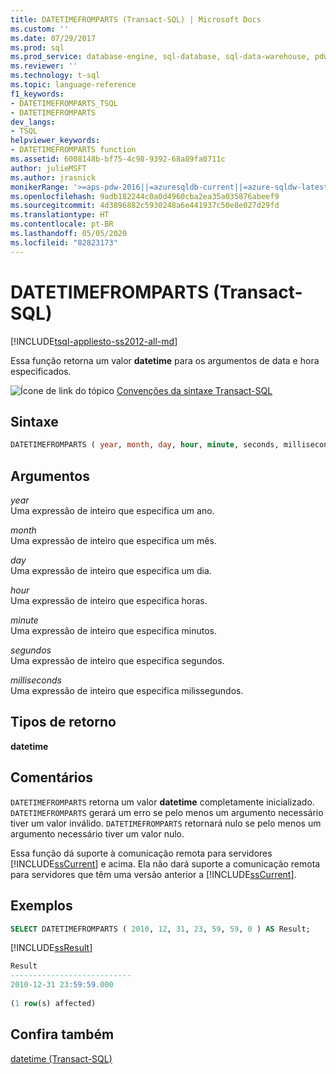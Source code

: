 ```yaml
---
title: DATETIMEFROMPARTS (Transact-SQL) | Microsoft Docs
ms.custom: ''
ms.date: 07/29/2017
ms.prod: sql
ms.prod_service: database-engine, sql-database, sql-data-warehouse, pdw
ms.reviewer: ''
ms.technology: t-sql
ms.topic: language-reference
f1_keywords:
- DATETIMEFROMPARTS_TSQL
- DATETIMEFROMPARTS
dev_langs:
- TSQL
helpviewer_keywords:
- DATETIMEFROMPARTS function
ms.assetid: 6008148b-bf75-4c98-9392-68a89fa0711c
author: julieMSFT
ms.author: jrasnick
monikerRange: '>=aps-pdw-2016||=azuresqldb-current||=azure-sqldw-latest||>=sql-server-2016||=sqlallproducts-allversions||>=sql-server-linux-2017||=azuresqldb-mi-current'
ms.openlocfilehash: 9adb182244c0a0d4960cba2ea35a035876abeef9
ms.sourcegitcommit: 4d3896882c5930248a6e441937c50e8e027d29fd
ms.translationtype: HT
ms.contentlocale: pt-BR
ms.lasthandoff: 05/05/2020
ms.locfileid: "82823173"
---
```

# <a name="datetimefromparts-transact-sql"></a>DATETIMEFROMPARTS (Transact-SQL)
[!INCLUDE[tsql-appliesto-ss2012-all-md](../../includes/tsql-appliesto-ss2012-all-md.md)]

Essa função retorna um valor **datetime** para os argumentos de data e hora especificados.
  
![Ícone de link do tópico](../../database-engine/configure-windows/media/topic-link.gif "Ícone de link do tópico") [Convenções da sintaxe Transact-SQL](../../t-sql/language-elements/transact-sql-syntax-conventions-transact-sql.md)
  
## <a name="syntax"></a>Sintaxe  
  
```sql
DATETIMEFROMPARTS ( year, month, day, hour, minute, seconds, milliseconds )  
```  
  
## <a name="arguments"></a>Argumentos  
*year*  
Uma expressão de inteiro que especifica um ano.
  
*month*  
Uma expressão de inteiro que especifica um mês.
  
*day*  
Uma expressão de inteiro que especifica um dia.
  
*hour*  
Uma expressão de inteiro que especifica horas.
  
*minute*  
Uma expressão de inteiro que especifica minutos.
  
*segundos*  
Uma expressão de inteiro que especifica segundos.
  
*milliseconds*  
Uma expressão de inteiro que especifica milissegundos.
  
## <a name="return-types"></a>Tipos de retorno
**datetime**
  
## <a name="remarks"></a>Comentários  
`DATETIMEFROMPARTS` retorna um valor **datetime** completamente inicializado. `DATETIMEFROMPARTS` gerará um erro se pelo menos um argumento necessário tiver um valor inválido. `DATETIMEFROMPARTS` retornará nulo se pelo menos um argumento necessário tiver um valor nulo.
  
Essa função dá suporte à comunicação remota para servidores [!INCLUDE[ssCurrent](../../includes/sscurrent-md.md)] e acima. Ela não dará suporte a comunicação remota para servidores que têm uma versão anterior a [!INCLUDE[ssCurrent](../../includes/sscurrent-md.md)].
  
## <a name="examples"></a>Exemplos  
  
```sql
SELECT DATETIMEFROMPARTS ( 2010, 12, 31, 23, 59, 59, 0 ) AS Result;  
```  
  
[!INCLUDE[ssResult](../../includes/ssresult-md.md)]
  
```sql
Result  
---------------------------  
2010-12-31 23:59:59.000  
  
(1 row(s) affected)  
```  
  
## <a name="see-also"></a>Confira também
[datetime &#40;Transact-SQL&#41;](../../t-sql/data-types/datetime-transact-sql.md)
  
  

